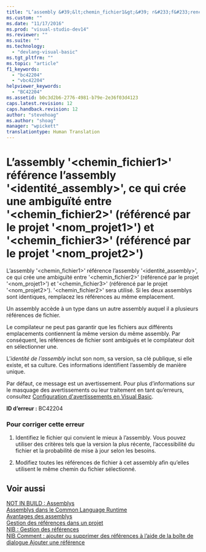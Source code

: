 ```yaml
---
title: "L’assembly &#39;&lt;chemin_fichier1&gt;&#39; r&#233;f&#233;rence l’assembly &#39;&lt;identit&#233;_assembly&gt;&#39;, ce qui cr&#233;e une ambigu&#239;t&#233; entre &#39;&lt;chemin_fichier2&gt;&#39; (r&#233;f&#233;renc&#233; par le projet &#39;&lt;nom_projet1&gt;&#39;) et &#39;&lt;chemin_fichier3&gt;&#39; (r&#233;f&#233;renc&#233; par le projet &#39;&lt;nom_projet2&gt;&#39;) | Microsoft Docs"
ms.custom: ""
ms.date: "11/17/2016"
ms.prod: "visual-studio-dev14"
ms.reviewer: ""
ms.suite: ""
ms.technology: 
  - "devlang-visual-basic"
ms.tgt_pltfrm: ""
ms.topic: "article"
f1_keywords: 
  - "bc42204"
  - "vbc42204"
helpviewer_keywords: 
  - "BC42204"
ms.assetid: b0c3d2b6-2776-4981-b79e-2e36f03d4123
caps.latest.revision: 12
caps.handback.revision: 12
author: "stevehoag"
ms.author: "shoag"
manager: "wpickett"
translationtype: Human Translation
---
```

# L’assembly &#39;&lt;chemin_fichier1&gt;&#39; r&#233;f&#233;rence l’assembly &#39;&lt;identit&#233;_assembly&gt;&#39;, ce qui cr&#233;e une ambigu&#239;t&#233; entre &#39;&lt;chemin_fichier2&gt;&#39; (r&#233;f&#233;renc&#233; par le projet &#39;&lt;nom_projet1&gt;&#39;) et &#39;&lt;chemin_fichier3&gt;&#39; (r&#233;f&#233;renc&#233; par le projet &#39;&lt;nom_projet2&gt;&#39;)
L’assembly '\<chemin\_fichier1\>' référence l’assembly '\<identité\_assembly\>', ce qui crée une ambiguïté entre '\<chemin\_fichier2\>' \(référencé par le projet '\<nom\_projet1\>'\) et '\<chemin\_fichier3\>' \(référencé par le projet '\<nom\_projet2\>'\). '\<chemin\_fichier2\>' sera utilisé. Si les deux assemblys sont identiques, remplacez les références au même emplacement.  
  
 Un assembly accède à un type dans un autre assembly auquel il a plusieurs références de fichier.  
  
 Le compilateur ne peut pas garantir que les fichiers aux différents emplacements contiennent la même version du même assembly. Par conséquent, les références de fichier sont ambiguës et le compilateur doit en sélectionner une.  
  
 L’*identité de l’assembly* inclut son nom, sa version, sa clé publique, si elle existe, et sa culture. Ces informations identifient l’assembly de manière unique.  
  
 Par défaut, ce message est un avertissement. Pour plus d’informations sur le masquage des avertissements ou leur traitement en tant qu’erreurs, consultez [Configuration d'avertissements en Visual Basic](/visual-studio/ide/configuring-warnings-in-visual-basic).  
  
 **ID d’erreur :** BC42204  
  
### Pour corriger cette erreur  
  
1.  Identifiez le fichier qui convient le mieux à l’assembly. Vous pouvez utiliser des critères tels que la version la plus récente, l’accessibilité du fichier et la probabilité de mise à jour selon les besoins.  
  
2.  Modifiez toutes les références de fichier à cet assembly afin qu’elles utilisent le même chemin du fichier sélectionné.  
  
## Voir aussi  
 [NOT IN BUILD : Assemblys](http://msdn.microsoft.com/fr-fr/6c5c7b30-fa78-4f40-b908-120d0743b0e6)   
 [Assemblys dans le Common Language Runtime](../Topic/Assemblies%20in%20the%20Common%20Language%20Runtime.md)   
 [Avantages des assemblys](../Topic/Assembly%20Benefits.md)   
 [Gestion des références dans un projet](/visual-studio/ide/managing-references-in-a-project)   
 [NIB : Gestion des références](http://msdn.microsoft.com/fr-fr/910912ce-0dc9-4569-9274-32c44a20cb2c)   
 [NIB Comment : ajouter ou supprimer des références à l’aide de la boîte de dialogue Ajouter une référence](http://msdn.microsoft.com/fr-fr/3bd75d61-f00c-47c0-86a2-dd1f20e231c9)